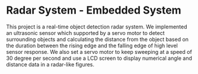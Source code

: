 # Radar System - Embedded System

This project is a real-time object detection radar system. We implemented an ultrasonic sensor which supported by a servo motor to detect surrounding objects and calculating the distance from the object based on the duration between the rising edge and the falling edge of high level sensor response. We also set a servo motor to keep sweeping at a speed of 30 degree per second and use a LCD screen to display numerical angle and distance data in a radar-like figures. 




